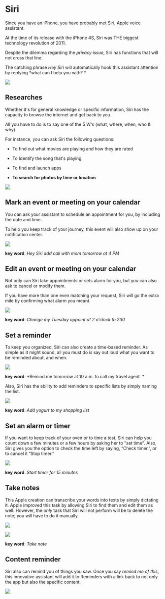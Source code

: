 
# Siri 

Since you have an iPhone, you have probably met Siri, Apple voice assistant. 

At the time of its release with the iPhone 4S, Siri was THE biggest technology revolution of 2011.

Despite the dilemma regarding the *privacy issue*, Siri has functions that will not cross that line. 

The catching phrase *Hey Siri* will automatically hook this assistant attention by replying *what can I help you with? *

![](https://cdn.iphonelife.com/sites/iphonelife.com/files/hey-siri-setup%20%281%29.jpg) 

## Researches

Whether it's for general knowledge or specific information, Siri has the capacity to browse the internet and get back to you. 

All you have to do is to say one of the 5 W's (what, where, when, who & why). 

For instance, you can ask Siri the following questions:

- To find out what movies are playing and how they are rated

- To Identify the song that's playing

- To find and launch apps

- **To search for photos by time or location**

![](https://cdn.iphonelife.com/sites/iphonelife.com/files/styles/screenshot_smaller_breakpoints_theme_newmango_mobile_1x/public/styles/top_image/public/siri%20photo%20search_0.PNG?itok=sFYX1FXE)

## Mark an event or meeting on your calendar

You can ask your assistant to schedule an appointment for you, by including the date and time.

To help you keep track of your journey, this event will also show up on your notification center. 

![](https://www.imore.com/sites/imore.com/files/styles/large/public/field/image/2019/04/ios-12-siri-add-calendar-event-2.jpg)

**key word**: *Hey Siri add call with mom tomorrow at 4 PM*

## Edit an event or meeting on your calendar

Not only can Siri take appointments or sets alarm for you, but you can also ask to cancel or modify them. 

If you have more than one even matching your request, Siri will go the extra mile by confirming what alarm you meant. 

![](https://cdn.iphonelife.com/sites/iphonelife.com/files/styles/top_image/public/cal%20appt%20siri.png?itok=rS02wJof)

**key word**:  *Change my Tuesday appoint at 2 o'clock to 230*

## Set a reminder

To keep you organized, Siri can also create a time-based reminder. As simple as it might sound, all you must do is say out loud what you want to be reminded about, and when. 

![](https://www.imore.com/sites/imore.com/files/styles/w830/public/field/image/2019/04/reminder-siri.jpg) 

**key word**:  *Remind me tomorrow at 10 a.m. to call my travel agent. *

Also, Siri has the ability to add reminders to specific lists by simply naming the list. 

![](https://cdn.iphonelife.com/sites/iphonelife.com/files/styles/screenshot_smaller_breakpoints_theme_newmango_mobile_1x/public/styles/top_image/public/siri%20reminders-lists.jpg?itok=F1BYKKhf)

**key word**: *Add yogurt to my shopping list*

## Set an alarm or timer

If you want to keep track of your oven or to time a test, Siri can help you count down a few minutes or a few hours by asking her to "set time".
Also, Siri gives you the option to check the time left by saying, “Check timer.”, or to cancel it “Stop timer.”

![](https://cdn.osxdaily.com/wp-content/uploads/2014/08/start-a-timer-iphone-siri.png)

**key word**: *Start timer for 15 minutes*

## Take notes

This Apple creation can transcribe your words into texts by simply dictating it. Apple improved this task by allowing Siri to find them and edit them as well. 
However, the *only* task that Siri will not perform will be to delete the note; you will have to do it manually. 

![](https://www.imore.com/sites/imore.com/files/styles/xlarge/public/field/image/2016/01/Dictate_Note_siri_screens.jpg)

![](https://www.imore.com/sites/imore.com/files/styles/xlarge/public/field/image/2016/01/Dictate_Note_siri_screens.jpg)

**key word**: *Take note*

## Content reminder

Siri also can remind you of things you saw. Once you say *remind me of this*, this innovative assistant will add it to Reminders with a link back to not only the app but also the specific content.

![](https://www.imore.com/sites/imore.com/files/styles/xlarge/public/field/image/2019/04/reminder-siri-this.jpg)
